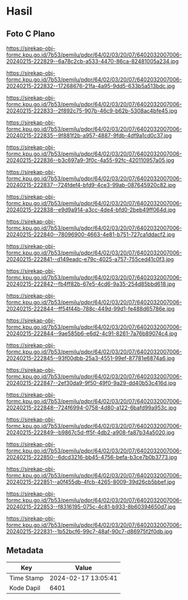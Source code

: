 # Hasil

## Foto C Plano

https://sirekap-obj-formc.kpu.go.id/7b53/pemilu/pdpr/64/02/03/20/07/6402032007006-20240215-222829--6a78c2cb-a533-4470-86ca-82481005a234.jpg

https://sirekap-obj-formc.kpu.go.id/7b53/pemilu/pdpr/64/02/03/20/07/6402032007006-20240215-222832--17268676-21fa-4a95-9dd5-633b5a513bdc.jpg

https://sirekap-obj-formc.kpu.go.id/7b53/pemilu/pdpr/64/02/03/20/07/6402032007006-20240215-222833--2f892c75-907b-46c9-b62b-5308ac4bfe45.jpg

https://sirekap-obj-formc.kpu.go.id/7b53/pemilu/pdpr/64/02/03/20/07/6402032007006-20240215-222835--9f881f2b-a957-4887-9fdb-4df9a1cd0c37.jpg

https://sirekap-obj-formc.kpu.go.id/7b53/pemilu/pdpr/64/02/03/20/07/6402032007006-20240215-222836--b3c697a9-3f0c-4a55-92fc-420110957a05.jpg

https://sirekap-obj-formc.kpu.go.id/7b53/pemilu/pdpr/64/02/03/20/07/6402032007006-20240215-222837--724fdef4-bfd9-4ce3-99ab-087645920c82.jpg

https://sirekap-obj-formc.kpu.go.id/7b53/pemilu/pdpr/64/02/03/20/07/6402032007006-20240215-222838--e9d9a914-a3cc-4de4-bfd0-2beb49ff064d.jpg

https://sirekap-obj-formc.kpu.go.id/7b53/pemilu/pdpr/64/02/03/20/07/6402032007006-20240215-222840--78096900-4663-4e81-b751-727ca1ddacf2.jpg

https://sirekap-obj-formc.kpu.go.id/7b53/pemilu/pdpr/64/02/03/20/07/6402032007006-20240215-222841--d149eadc-e79c-4025-a757-755ced41c0f3.jpg

https://sirekap-obj-formc.kpu.go.id/7b53/pemilu/pdpr/64/02/03/20/07/6402032007006-20240215-222842--fb4ff82b-67e5-4cd6-9a35-254d85bbd618.jpg

https://sirekap-obj-formc.kpu.go.id/7b53/pemilu/pdpr/64/02/03/20/07/6402032007006-20240215-222844--ff54f44b-788c-449d-99d1-fe488d65786e.jpg

https://sirekap-obj-formc.kpu.go.id/7b53/pemilu/pdpr/64/02/03/20/07/6402032007006-20240215-222844--9ae585b6-e6d2-4c91-8261-7a76b89074c4.jpg

https://sirekap-obj-formc.kpu.go.id/7b53/pemilu/pdpr/64/02/03/20/07/6402032007006-20240215-222845--93f00dbb-25a3-4551-99ef-87781e6874a6.jpg

https://sirekap-obj-formc.kpu.go.id/7b53/pemilu/pdpr/64/02/03/20/07/6402032007006-20240215-222847--2ef30da9-9f50-49f0-9a29-dd40b53c416d.jpg

https://sirekap-obj-formc.kpu.go.id/7b53/pemilu/pdpr/64/02/03/20/07/6402032007006-20240215-222848--724f6994-0758-4d80-a122-6bafd99a953c.jpg

https://sirekap-obj-formc.kpu.go.id/7b53/pemilu/pdpr/64/02/03/20/07/6402032007006-20240215-222849--b9867c5d-ff5f-4db2-a908-fa87b34a5020.jpg

https://sirekap-obj-formc.kpu.go.id/7b53/pemilu/pdpr/64/02/03/20/07/6402032007006-20240215-222850--6dcd3216-bb45-4756-befa-b3ce7b0b3773.jpg

https://sirekap-obj-formc.kpu.go.id/7b53/pemilu/pdpr/64/02/03/20/07/6402032007006-20240215-222851--a0f455db-4fcb-4265-8009-39d26cb5bbef.jpg

https://sirekap-obj-formc.kpu.go.id/7b53/pemilu/pdpr/64/02/03/20/07/6402032007006-20240215-222853--f8316195-075c-4c81-b933-8b60394650d7.jpg

https://sirekap-obj-formc.kpu.go.id/7b53/pemilu/pdpr/64/02/03/20/07/6402032007006-20240215-222831--1b52bcf6-99c7-48af-90c7-d86975f2f0db.jpg


## Metadata

| Key        | Value               |
| ---------- | ------------------- |
| Time Stamp | 2024-02-17 13:05:41 |
| Kode Dapil | 6401                |




